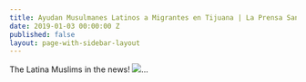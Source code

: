 ```yaml
---
title: Ayudan Musulmanes Latinos a Migrantes en Tijuana | La Prensa San Diego
date: 2019-01-03 00:00:00 Z
published: false
layout: page-with-sidebar-layout
---
```


The Latina Muslims in the news!
![]({{site.baseurl}}/http://laprensa-sandiego.org/stories/ayudan-musulmanes-latinos-a-migrantes-en-tijuana/)...
